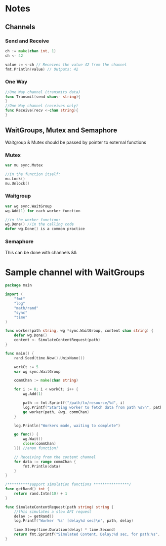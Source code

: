# Notes
## Channels

### Send and Receive
```go
ch := make(chan int, 1)
ch <- 42

value := <-ch // Receives the value 42 from the channel
fmt.Println(value) // Outputs: 42
```
### One Way
```go
//One Way channel (transmits data)
func Transmit(send chan<- string){
}
//One Way channel (receives only)
func Receive(recv <-chan string){
}
```
## WaitGroups, Mutex and Semaphore
Waitgroup & Mutex should be passed by pointer to external functions

### Mutex
```go
var mu sync.Mutex

//in the function itself:
mu.Lock()
mu.Unlock()
```

### Waitgroup
```go 
var wg sync.WaitGroup
wg.Add(1) for each worker function

//in the worker function:
wg.Done() //in the calling code
defer wg.Done() is a common practice
```
### Semaphore
This can be done with channels && 

# Sample channel with WaitGroups
```go
package main

import (
	"fmt"
	"log"
	"math/rand"
	"sync"
	"time"
)

func worker(path string, wg *sync.WaitGroup, content chan string) {
	defer wg.Done()
	content <- SimulateContentRequest(path)
}

func main() {
	rand.Seed(time.Now().UnixNano())

	workCt := 5
	var wg sync.WaitGroup

	commChan := make(chan string)

	for i := 0; i < workCt; i++ {
		wg.Add(1)

		path := fmt.Sprintf("/path/to/resource/%d", i)
		log.Printf("Starting worker to fetch data from path %s\n", path)
		go worker(path, &wg, commChan)
	}

	log.Println("Workers made, waiting to complete")

	go func() {
		wg.Wait()
		close(commChan)
	}() //anon function?

	// Receiving from the content channel
	for data := range commChan {
		fmt.Println(data)
	}
}

/**********support simulation functions ****************/
func getRand() int {
	return rand.Intn(10) + 1
}

func SimulateContentRequest(path string) string {
	//this simulates a slow API request
	delay := getRand()
	log.Printf("Worker '%s' [delay%d sec]\n", path, delay)

	time.Sleep(time.Duration(delay) * time.Second)
	return fmt.Sprintf("Simulated Content, Delay:%d sec, for path:%s", delay, path)
}

```
